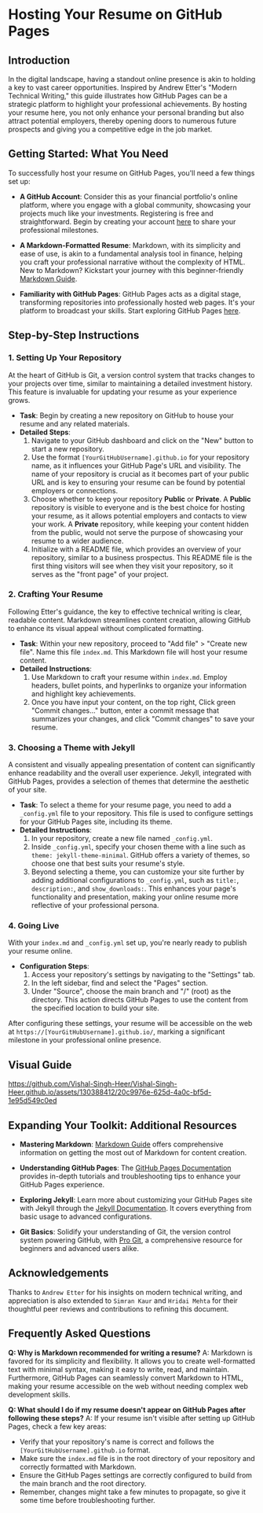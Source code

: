 # Hosting Your Resume on GitHub Pages

## Introduction

In the digital landscape, having a standout online presence is akin to holding a key to vast career opportunities. Inspired by Andrew Etter's "Modern Technical Writing," this guide illustrates how GitHub Pages can be a strategic platform to highlight your professional achievements. By hosting your resume here, you not only enhance your personal branding but also attract potential employers, thereby opening doors to numerous future prospects and giving you a competitive edge in the job market.

## Getting Started: What You Need

To successfully host your resume on GitHub Pages, you'll need a few things set up:

- **A GitHub Account**: Consider this as your financial portfolio's online platform, where you engage with a global community, showcasing your projects much like your investments. Registering is free and straightforward. Begin by creating your account [here](https://github.com/join) to share your professional milestones.

- **A Markdown-Formatted Resume**: Markdown, with its simplicity and ease of use, is akin to a fundamental analysis tool in finance, helping you craft your professional narrative without the complexity of HTML. New to Markdown? Kickstart your journey with this beginner-friendly [Markdown Guide](https://www.markdownguide.org/getting-started/).

- **Familiarity with GitHub Pages**: GitHub Pages acts as a digital stage, transforming repositories into professionally hosted web pages. It's your platform to broadcast your skills. Start exploring GitHub Pages [here](https://pages.github.com/).

## Step-by-Step Instructions

### 1. Setting Up Your Repository

At the heart of GitHub is Git, a version control system that tracks changes to your projects over time, similar to maintaining a detailed investment history. This feature is invaluable for updating your resume as your experience grows.

- **Task**: Begin by creating a new repository on GitHub to house your resume and any related materials.
- **Detailed Steps**: 
  1. Navigate to your GitHub dashboard and click on the "New" button to start a new repository.
  2. Use the format `[YourGitHubUsername].github.io` for your repository name, as it influences your GitHub Page's URL and visibility. The name of your repository is crucial as it becomes part of your public URL and is key to ensuring your resume can be found by potential employers or connections.
  3. Choose whether to keep your repository **Public** or **Private**. A **Public** repository is visible to everyone and is the best choice for hosting your resume, as it allows potential employers and contacts to view your work. A **Private** repository, while keeping your content hidden from the public, would not serve the purpose of showcasing your resume to a wider audience.
  4. Initialize with a README file, which provides an overview of your repository, similar to a business prospectus. This README file is the first thing visitors will see when they visit your repository, so it serves as the "front page" of your project.

### 2. Crafting Your Resume

Following Etter's guidance, the key to effective technical writing is clear, readable content. Markdown streamlines content creation, allowing GitHub to enhance its visual appeal without complicated formatting.

- **Task**: Within your new repository, proceed to "Add file" > "Create new file". Name this file `index.md`. This Markdown file will host your resume content.
- **Detailed Instructions**:
  1. Use Markdown to craft your resume within `index.md`. Employ headers, bullet points, and hyperlinks to organize your information and highlight key achievements.
  2. Once you have input your content, on the top right, Click green "Commit changes..." button, enter a commit message that summarizes your changes, and click "Commit changes" to save your resume.

### 3. Choosing a Theme with Jekyll

A consistent and visually appealing presentation of content can significantly enhance readability and the overall user experience. Jekyll, integrated with GitHub Pages, provides a selection of themes that determine the aesthetic of your site.

- **Task**: To select a theme for your resume page, you need to add a `_config.yml` file to your repository. This file is used to configure settings for your GitHub Pages site, including its theme.
- **Detailed Instructions**:
  1. In your repository, create a new file named `_config.yml`.
  2. Inside `_config.yml`, specify your chosen theme with a line such as `theme: jekyll-theme-minimal`. GitHub offers a variety of themes, so choose one that best suits your resume's style.
  3. Beyond selecting a theme, you can customize your site further by adding additional configurations to `_config.yml`, such as `title:`, `description:`, and `show_downloads:`. This enhances your page's functionality and presentation, making your online resume more reflective of your professional persona.

### 4. Going Live

With your `index.md` and `_config.yml` set up, you're nearly ready to publish your resume online.

- **Configuration Steps**:
  1. Access your repository's settings by navigating to the "Settings" tab.
  2. In the left sidebar, find and select the "Pages" section.
  3. Under "Source", choose the main branch and "/" (root) as the directory. This action directs GitHub Pages to use the content from the specified location to build your site.

After configuring these settings, your resume will be accessible on the web at `https://[YourGitHubUsername].github.io/`, marking a significant milestone in your professional online presence.


## Visual Guide

https://github.com/Vishal-Singh-Heer/Vishal-Singh-Heer.github.io/assets/130388412/20c9976e-625d-4a0c-bf5d-1e95d549c0ed

## Expanding Your Toolkit: Additional Resources

- **Mastering Markdown**: [Markdown Guide](https://guides.github.com/features/mastering-markdown/) offers comprehensive information on getting the most out of Markdown for content creation.
  
- **Understanding GitHub Pages**: The [GitHub Pages Documentation](https://docs.github.com/en/pages) provides in-depth tutorials and troubleshooting tips to enhance your GitHub Pages experience.
  
- **Exploring Jekyll**: Learn more about customizing your GitHub Pages site with Jekyll through the [Jekyll Documentation](https://jekyllrb.com/docs/). It covers everything from basic usage to advanced configurations.

- **Git Basics**: Solidify your understanding of Git, the version control system powering GitHub, with [Pro Git](https://git-scm.com/book/en/v2/Getting-Started-Git-Basics), a comprehensive resource for beginners and advanced users alike.

## Acknowledgements

Thanks to `Andrew Etter` for his insights on modern technical writing, and appreciation is also extended to `Simran Kaur` and `Hridai Mehta` for their thoughtful peer reviews and contributions to refining this document.

## Frequently Asked Questions

**Q: Why is Markdown recommended for writing a resume?**
A: Markdown is favored for its simplicity and flexibility. It allows you to create well-formatted text with minimal syntax, making it easy to write, read, and maintain. Furthermore, GitHub Pages can seamlessly convert Markdown to HTML, making your resume accessible on the web without needing complex web development skills.

**Q: What should I do if my resume doesn't appear on GitHub Pages after following these steps?**
A: If your resume isn't visible after setting up GitHub Pages, check a few key areas:
  - Verify that your repository's name is correct and follows the `[YourGitHubUsername].github.io` format.
  - Make sure the `index.md` file is in the root directory of your repository and correctly formatted with Markdown.
  - Ensure the GitHub Pages settings are correctly configured to build from the main branch and the root directory.
  - Remember, changes might take a few minutes to propagate, so give it some time before troubleshooting further.
